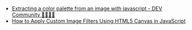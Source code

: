 - [Extracting a color palette from an image with javascript - DEV Community 👩‍💻👨‍💻](https://dev.to/producthackers/creating-a-color-palette-with-javascript-44ip)
- [How to Apply Custom Image Filters Using HTML5 Canvas in JavaScript](https://img.ly/blog/how-to-apply-filters-in-javascript/)
